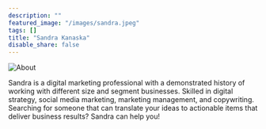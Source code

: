 ```yaml
---
description: ""
featured_image: "/images/sandra.jpeg"
tags: []
title: "Sandra Kanaska"
disable_share: false
---
```


![About](/images/sandra.jpeg)

Sandra is a digital marketing professional with a demonstrated history of working with different size and segment businesses. Skilled in digital strategy, social media marketing, marketing management, and copywriting. Searching for someone that can translate your ideas to actionable items that deliver business results? Sandra can help you!
